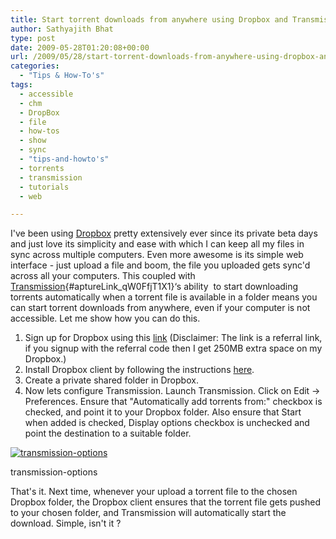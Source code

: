 ```yaml
---
title: Start torrent downloads from anywhere using Dropbox and Transmission
author: Sathyajith Bhat
type: post
date: 2009-05-28T01:20:08+00:00
url: /2009/05/28/start-torrent-downloads-from-anywhere-using-dropbox-and-transmission/
categories:
  - "Tips & How-To's"
tags:
  - accessible
  - chm
  - DropBox
  - file
  - how-tos
  - show
  - sync
  - "tips-and-howto's"
  - torrents
  - transmission
  - tutorials
  - web

---
```

I've been using [Dropbox][1] pretty extensively ever since its private beta days and just love its simplicity and ease with which I can keep all my files in sync across multiple computers. Even more awesome is its simple web interface - just upload a file and boom, the file you uploaded gets sync'd across all your computers. This coupled with [Transmission][2]{#aptureLink_qW0FfjT1X1}&#8216;s ability  to start downloading torrents automatically when a torrent file is available in a folder means you can start torrent downloads from anywhere, even if your computer is not accessible. Let me show how you can do this.

<!--more-->

  1. Sign up for Dropbox using this [link][3] (Disclaimer: The link is a referral link, if you signup with the referral code then I get 250MB extra space on my Dropbox.)
  2. Install Dropbox client by following the instructions [here][4].
  3. Create a private shared folder in Dropbox.
  4. Now lets configure Transmission. Launch Transmission. Click on Edit -> Preferences. Ensure that "Automatically add torrents from:" checkbox is checked, and point it to your Dropbox folder. Also ensure that Start when added is checked, Display options checkbox is unchecked and point the destination to a suitable folder.<figure id="attachment_740" aria-describedby="caption-attachment-740" style="width: 300px" class="wp-caption aligncenter">

[<img class="size-medium wp-image-740" title="transmission-options" src="https://i.sathyabh.at/ss/2009/05/transmission-300x187.png" alt="transmission-options"   srcset="https://i.sathyabh.at/ss/2009/05/transmission-300x187.png 300w, https://i.sathyabh.at/ss/2009/05/transmission-1024x640.png 1024w, https://i.sathyabh.at/ss/2009/05/transmission.png 1280w" sizes="(max-width: 300px) 100vw, 300px" />][5]<figcaption id="caption-attachment-740" class="wp-caption-text">transmission-options</figcaption></figure> 

That's it. Next time, whenever your upload a torrent file to the chosen Dropbox folder, the Dropbox client ensures that the torrent file gets pushed to your chosen folder, and Transmission will automatically start the download. Simple, isn't it ?

 [1]: https://en.wikipedia.org/wiki/Dropbox%20%28storage%20provider%29
 [2]: https://en.wikipedia.org/wiki/Transmission%20%28BitTorrent%20client%29
 [3]: https://www.getdropbox.com/referrals/NTMzNTM5
 [4]: https://www.getdropbox.com/install
 [5]: https://i.sathyabh.at/ss/2009/05/transmission.png
